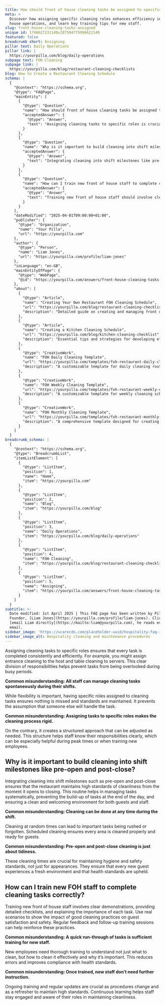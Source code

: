 ```yaml
---
title: How should front of house cleaning tasks be assigned to specific roles?
meta: >
  Discover how assigning specific cleaning roles enhances efficiency in front of
  house operations, and learn key training tips for new staff.
slug: front-house-cleaning-tasks-assigned
unique id: 1746627231148x287584775996622140
featured: false
breadcrumb short: Assigning
pillar text: Daily Operations
pillar link: |
  https://yourpilla.com/blog/daily-operations
subpage text: FOH Cleaning
subpage link: |
  https://yourpilla.com/blog/restaurant-cleaning-checklists
blog: How to Create a Restaurant Cleaning Schedule
schema: |
  {
    "@context": "https://schema.org",
    "@type": "FAQPage",
    "mainEntity": [
      {
        "@type": "Question",
        "name": "How should front of house cleaning tasks be assigned to specific roles?",
        "acceptedAnswer": {
          "@type": "Answer",
          "text": "Assigning cleaning tasks to specific roles is crucial to ensure all tasks are completed consistently and efficiently. For instance, the entrance might be cleaned by the host, and table cleaning assigned to servers, ensuring a clear division of responsibilities and preventing tasks from being overlooked during busy periods. Such structure ensures that standards are maintained without the assumption that tasks will be handled spontaneously."
        }
      },
      {
        "@type": "Question",
        "name": "Why is it important to build cleaning into shift milestones like pre-open and post-close?",
        "acceptedAnswer": {
          "@type": "Answer",
          "text": "Integrating cleaning into shift milestones like pre-opening and post-closing ensures high standards of cleanliness are maintained throughout service hours. This routine helps manage tasks systematically, prevents tasks from building up towards the end of the day, and maintains a clean, welcoming environment for guests and staff. It emphasises hygiene and safety, crucial for guest satisfaction."
        }
      },
      {
        "@type": "Question",
        "name": "How can I train new front of house staff to complete cleaning tasks correctly?",
        "acceptedAnswer": {
          "@type": "Answer",
          "text": "Training new front of house staff should involve clear demonstrations, providing detailed checklists, and explaining the importance of each task. Employing real scenarios can showcase the impact of proper cleaning on guest satisfaction and safety. It’s also essential to provide regular feedback and follow-up training to reinforce best practices and ensure ongoing compliance with health standards."
        }
      }
    ],
    "dateModified": "2025-04-01T09:00:00+01:00",
    "publisher": {
      "@type": "Organization",
      "name": "Your Pilla",
      "url": "https://yourpilla.com"
    },
    "author": {
      "@type": "Person",
      "name": "Liam Jones",
      "url": "https://yourpilla.com/profile/liam-jones"
    },
    "inLanguage": "en-GB",
    "mainEntityOfPage": {
      "@type": "WebPage",
      "@id": "https://yourpilla.com/answers/front-house-cleaning-tasks-assigned"
    },
    "about": [
      {
        "@type": "Article",
        "name": "Creating Your Own Restaurant FOH Cleaning Schedule",
        "url": "https://yourpilla.com/blog/restaurant-cleaning-checklists",
        "description": "Detailed guide on creating and managing front of house cleaning schedules to improve staff efficiency and restaurant cleanliness."
      },
      {
        "@type": "Article",
        "name": "Creating a Kitchen Cleaning Schedule",
        "url": "https://yourpilla.com/blog/kitchen-cleaning-checklist",
        "description": "Essential tips and strategies for developing effective kitchen cleaning routines to maintain health and safety in your restaurant."
      },
      {
        "@type": "CreativeWork",
        "name": "FOH Daily Cleaning Template",
        "url": "https://yourpilla.com/templates/foh-restaurant-daily-cleaning",
        "description": "A customizable template for daily cleaning routines in the front of house areas of restaurants."
      },
      {
        "@type": "CreativeWork",
        "name": "FOH Weekly Cleaning Template",
        "url": "https://yourpilla.com/templates/foh-restaurant-weekly-cleaning",
        "description": "A customizable template for weekly cleaning schedules tailored for front of house operations."
      },
      {
        "@type": "CreativeWork",
        "name": "FOH Monthly Cleaning Template",
        "url": "https://yourpilla.com/templates/foh-restaurant-monthly-cleaning",
        "description": "A comprehensive template designed for creating monthly cleaning checklists for restaurant front of house areas."
      }
    ]
  }
breadcrumb_schema: |
  {
    "@context": "https://schema.org",
    "@type": "BreadcrumbList",
    "itemListElement": [
      {
        "@type": "ListItem",
        "position": 1,
        "name": "Home",
        "item": "https://yourpilla.com"
      },
      {
        "@type": "ListItem",
        "position": 2,
        "name": "Blog",
        "item": "https://yourpilla.com/blog"
      },
      {
        "@type": "ListItem",
        "position": 3,
        "name": "Daily Operations",
        "item": "https://yourpilla.com/blog/daily-operations"
      },
      {
        "@type": "ListItem",
        "position": 4,
        "name": "FOH Cleaning",
        "item": "https://yourpilla.com/blog/restaurant-cleaning-checklists"
      },
      {
        "@type": "ListItem",
        "position": 5,
        "name": "Assigning",
        "item": "https://yourpilla.com/answers/front-house-cleaning-tasks-assigned"
      }
    ]
  }
subtitle: >-
  Date modified: 1st April 2025 | This FAQ page has been written by Pilla
  Founder, [Liam Jones](https://yourpilla.com/profile/liam-jones). Click to
  [email Liam directly](https://mailto:liam@yourpilla.com), he reads every
  email.
sidebar_image: 'https://ucarecdn.com/placeholder-uuid/hospitality-faq-image.jpg'
sidebar_image_alt: Hospitality cleaning and maintenance procedures
---
```

Assigning cleaning tasks to specific roles ensures that every task is completed consistently and efficiently. For example, you might assign entrance cleaning to the host and table cleaning to servers. This clear division of responsibilities helps prevent tasks from being overlooked during busy periods.

**Common misunderstanding: All staff can manage cleaning tasks spontaneously during their shifts.**

While flexibility is important, having specific roles assigned to cleaning tasks ensures nothing is missed and standards are maintained. It prevents the assumption that someone else will handle the task.

**Common misunderstanding: Assigning tasks to specific roles makes the cleaning process rigid.**

On the contrary, it creates a structured approach that can be adjusted as needed. This structure helps staff know their responsibilities clearly, which can be especially helpful during peak times or when training new employees.

## Why is it important to build cleaning into shift milestones like pre-open and post-close?

Integrating cleaning into shift milestones such as pre-open and post-close ensures that the restaurant maintains high standards of cleanliness from the moment it opens to closing. This routine helps in managing tasks systematically, preventing the build-up of tasks at the end of the day, and ensuring a clean and welcoming environment for both guests and staff.

**Common misunderstanding: Cleaning can be done at any time during the shift.**

Cleaning at random times can lead to important tasks being rushed or forgotten. Scheduled cleaning ensures every area is cleaned properly and ready for guests.

**Common misunderstanding: Pre-open and post-close cleaning is just about tidiness.**

These cleaning times are crucial for maintaining hygiene and safety standards, not just for appearances. They ensure that every new guest experiences a fresh environment and that health standards are upheld.

## How can I train new FOH staff to complete cleaning tasks correctly?

Training new front of house staff involves clear demonstrations, providing detailed checklists, and explaining the importance of each task. Use real scenarios to show the impact of good cleaning practices on guest satisfaction and safety. Regular feedback and follow-up training sessions can help reinforce these practices.

**Common misunderstanding: A quick run-through of tasks is sufficient training for new staff.**

New employees need thorough training to understand not just what to clean, but how to clean it effectively and why it’s important. This reduces errors and improves compliance with health standards.

**Common misunderstanding: Once trained, new staff don’t need further instruction.**

Ongoing training and regular updates are crucial as procedures change and as a refresher to maintain high standards. Continuous learning helps staff stay engaged and aware of their roles in maintaining cleanliness.
